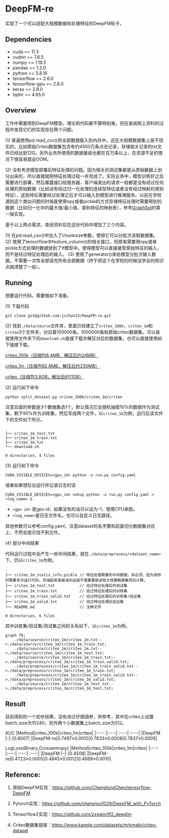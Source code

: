 # DeepFM-re

实现了一个可以适配大规模数据和处理特征的DeepFM轮子。

## Dependencies
+ cuda == 11.3
+ cudnn == 7.6.5
+ numpy == 1.19.5
+ pandas == 1.2.0
+ python == 3.8.16
+ tensorflow == 2.6.0
+ tensorflow-gpu == 2.6.0
+ keras == 2.6.0
+ tqdm == 4.65.0

## Overview

工作中需要用到DeepFM模型，理论和代码都不算特别难，但在查阅网上资料的过程中发现它们的实现存在两个问题。

(1) 普遍使用pd.read_csv()将全部数据载入到内存中，这在大规模数据集上是不现实的，比如原始Criteo数据集包含有约4500万条点击记录，存储相关记录的txt文件已经达到12G。另外业务所使用的数据量级也都在百万条以上，在资源不足的情况下很容易就会OOM。

(2) 没有考虑模型部署后特征处理的问题。因为相关的测试集都是从原始数据上划分出来的，所以直接就把特征处理过程一并完成了。实际业务中，模型训练好之后需要进行部署，然后暴露接口给服务器，客户端发出的请求一般都是没有经过任何处理的原始数据（比如没有经过归一化处理的连续型特征或者没有经过映射的类别特征），这些特征需要经过处理之后才可以输入到模型进行推理服务。以前在学校遇到这个类似问题的时候是使用npy或者pickle的方式存储特征处理时需要用到的数据（比如归一化中的最大值/最小值，类别特征的映射表），参考[GraphSol](https://github.com/jcchan23/GraphSol)的第一版实现。

基于以上两点需求，查阅资料后在这份代码中增加了三个内容。

(1) 在pd.read_csv()中加入了chunksize参数，使得它可以分批次读取数据集。
(2) 使用了tensorflow中feature_column()的相关接口，将原来需要用npy或者pickle方式处理的数据放到了tf模型中。使得模型可以直接接受原始特征的输入，而不是经过特征处理后的输入。
(3) 使用了generator()来给模型分批次输入数据，不需要一次性全部读完所有全部数据（终于把这个在学校的时候没学会的知识点搞清楚了一些）。


## Running

想要运行代码，需要做如下准备。

(1) 下载代码

`git clone git@github.com:jcchan23/DeepFM-re.git`

(2) 找到`./data/source`文件夹，里面已经建立了`criteo_100k`，`criteo_1m`和`criteo`3个文件夹，对应着100000条，1000000条和原始criteo数据集。可以直接使用文件夹下的`download.sh`直接下载并解压对应的数据集，也可以直接使用如下链接下载。

[criteo_100k（压缩包8.4MB，解压后约24MB）](https://drive.google.com/file/d/1EtU1T0P8GT81SB04_zkingpqQlF-dWAV/view?usp=share_link)

[criteo_1m（压缩包82.8MB，解压后约230MB）](https://drive.google.com/file/d/1QrKd58Ss9yYklQ2zEt4eT2SQ11bb8mXs/view?usp=share_link)

[criteo（压缩包3.8GB，解压后约11GB）](https://drive.google.com/file/d/1mCrEqg9UJ45dKXVsmZBdmL1Xxc6BLhTM/view?usp=share_link)


(2) 运行如下命令

`python split_dataset.py criteo_100k/criteo_1m/criteo`

注意后面的参数是3个数据集选1个，默认情况它会随机抽取10%的数据作为测试集，剩下90%作为训练集，然后写成两个文件，以`criteo_1m`为例，运行后该文件下的文件如下所示。
```
.
├── criteo_1m_test.txt
├── criteo_1m_train.txt
├── criteo_1m.txt
└── download.sh

0 directories, 4 files
```

(3) 运行如下命令

`CUDA_VISIBLE_DEVICES=<gpu_id> python -u run.py config.yaml`

或者如果想后台运行并记录日志的话

`CUDA_VISIBLE_DEVICES=<gpu_id> nohup python -u run.py config.yaml > <log_name> &`

+ `<gpu id>` 是gpu id，如果没有的话可以设为-1，使用CPU来跑。
+ `<log_name>`是日志文件名，也可以自定义日志路径。 

其他参数可以参考config.yaml，注意dataset的名字要和前面切分数据集对应上，不然会提示找不到文件。

(4) 部分中间结果

代码运行过程中会产生一些中间结果，放在`./data/preprocess/<dataset_name>`下，仍以`criteo_1m`为例。
```
.
├── criteo_1m_statis_info.pickle // 特征处理需要的中间数据，非必须，因为调参时需要多次运行代码，存储起来直接读的话就不需要重新读取大规模数据集然后计算。
├── criteo_1m_test.txt           // 经过特征处理后的测试集
├── criteo_1m_train.txt          // 经过特征处理后的训练集
├── criteo_1m_train_valid.txt    // 经过特征处理后的训练集+验证集
├── criteo_1m_valid.txt          // 经过特征处理后验证集
└── README.md                    // 注释文件

0 directories, 6 files
```

其中训练集/验证集/测试集之间的关系如下，以`criteo_1m`为例。

```mermaid
graph TD;
	./data/source/criteo_1m/criteo_1m.txt-->./data/source/criteo_1m/criteo_1m_train.txt;
	./data/source/criteo_1m/criteo_1m.txt-->./data/source/criteo_1m/criteo_1m_test.txt;
    ./data/source/criteo_1m/criteo_1m_train.txt-->./data/preprocess/criteo_1m/criteo_1m_train_valid.txt;
    ./data/preprocess/criteo_1m/criteo_1m_train_valid.txt-->./data/preprocess/criteo_1m/criteo_1m_train.txt;
    ./data/preprocess/criteo_1m/criteo_1m_train_valid.txt-->./data/preprocess/criteo_1m/criteo_1m_valid.txt;
    ./data/source/criteo_1m/criteo_1m_test.txt-->./data/preprocess/criteo_1m/criteo_1m_test.txt;
```

## Result

目前得到的一个初步结果，没有进过仔细调参，供参考，其中在criteo上设置batch_size为10240，另外两个小数据集上batch_size为512。

AUC
|Method|criteo_100k|criteo_1m|criteo|
|:---: |:---:| :---:| :---:|
|DeepFM    |-|-|0.8007|
|DeepFM-re|0.7497±0.0010|0.7633±0.0008|0.7837±0.0005|

LogLoss(Binary_Crossentropy)
|Method|criteo_100k|criteo_1m|criteo|
|:---: |:---:| :---:| :---:|
|DeepFM    |-|-|0.4508|
|DeepFM-re|0.4723±0.0005|0.4845±0.0012|0.4669±0.0010|


## Reference:

1. 原始DeepFM实现：https://github.com/ChenglongChen/tensorflow-DeepFM

2. Pytorch实现：https://github.com/chenxijun1029/DeepFM_with_PyTorch

3. Tensorflow2实现：https://github.com/zxxwin/tf2_deepfm

4. Criteo数据集链接：https://www.kaggle.com/datasets/mrkmakr/criteo-dataset

